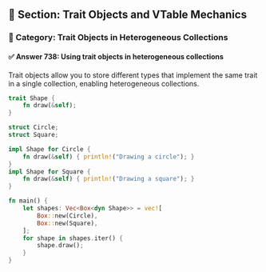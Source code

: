 ## 📘 Section: Trait Objects and VTable Mechanics
### 🔹 Category: Trait Objects in Heterogeneous Collections
#### ✅ Answer 738: Using trait objects in heterogeneous collections

Trait objects allow you to store different types that implement the same trait in a single collection, enabling heterogeneous collections.

```rust
trait Shape {
    fn draw(&self);
}

struct Circle;
struct Square;

impl Shape for Circle {
    fn draw(&self) { println!("Drawing a circle"); }
}
impl Shape for Square {
    fn draw(&self) { println!("Drawing a square"); }
}

fn main() {
    let shapes: Vec<Box<dyn Shape>> = vec![
        Box::new(Circle),
        Box::new(Square),
    ];
    for shape in shapes.iter() {
        shape.draw();
    }
}
```
